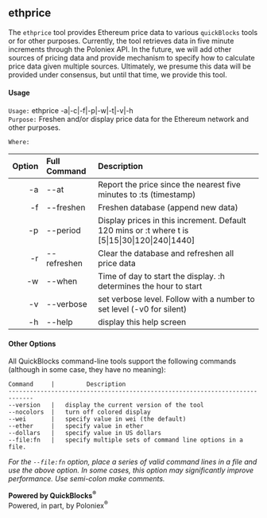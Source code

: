 ## ethprice

The `ethprice` tool provides Ethereum price data to various `quickBlocks` tools or for other purposes. Currently, the tool retrieves data in five minute increments through the Poloniex API. In the future, we will add other sources of pricing data and provide mechanism to specify how to calculate price data given multiple sources. Ultimately, we presume this data will be provided under consensus, but until that time, we provide this tool.

#### Usage

`Usage:`    ethprice -a|-c|-f|-p|-w|-t|-v|-h  
`Purpose:`  Freshen and/or display price data for the Ethereum network and other purposes.

`Where:`  

| Option | Full Command | Description |
| -------: | :------- | :------- |
| -a | --at | Report the price since the nearest five minutes to :ts (timestamp) |
| -f | --freshen | Freshen database (append new data) |
| -p | --period | Display prices in this increment. Default 120 mins or :t where t is [5&#124;15&#124;30&#124;120&#124;240&#124;1440] |
| -r | --refreshen | Clear the database and refreshen all price data |
| -w | --when | Time of day to start the display. :h determines the hour to start |
| -v | --verbose | set verbose level. Follow with a number to set level (-v0 for silent) |
| -h | --help | display this help screen |

#### Other Options

All QuickBlocks command-line tools support the following commands (although in some case, they have no meaning):

    Command     |         Description
    -----------------------------------------------------------------------------
    --version   |   display the current version of the tool
    --nocolors  |   turn off colored display
    --wei       |   specify value in wei (the default)
    --ether     |   specify value in ether
    --dollars   |   specify value in US dollars
    --file:fn   |   specify multiple sets of command line options in a file.
*For the `--file:fn` option, place a series of valid command lines in a file and use the above option. In some cases, this option may significantly improve performance. Use semi-colon make comments.*

**Powered by QuickBlocks<sup>&reg;<sup>**  
Powered, in part, by Poloniex<sup>&reg;<sup>
